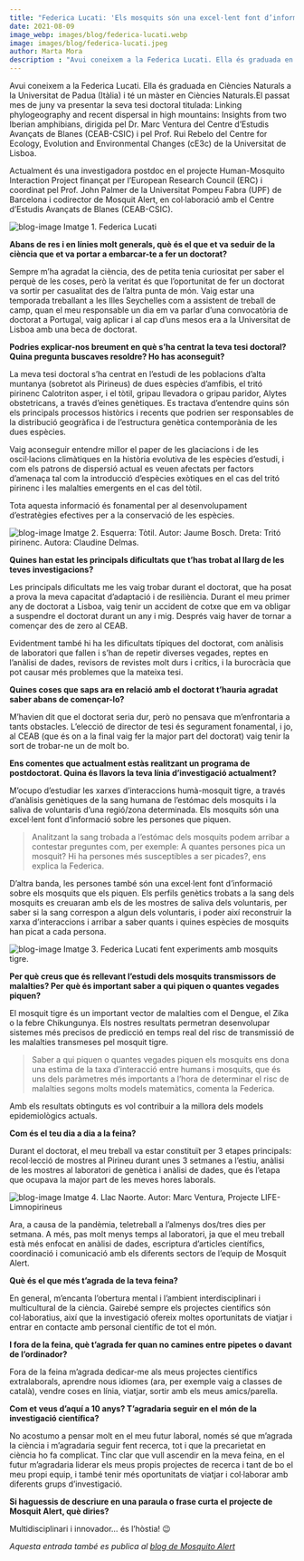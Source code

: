 ```yaml
---
title: "Federica Lucati: 'Els mosquits són una excel·lent font d’informació sobre les persones que piquen'"
date: 2021-08-09
image_webp: images/blog/federica-lucati.webp
image: images/blog/federica-lucati.jpeg
author: Marta Mora
description : "Avui coneixem a la Federica Lucati. Ella és graduada en Ciències Naturals a la Universitat de Padua (Itàlia) i té un màster en Ciències Naturals.El passat mes de juny va presentar la seva tesi doctoral titulada: Linking phylogeography and recent dispersal in high mountains: Insights from two Iberian amphibians, dirigida pel Dr. Marc Ventura del Centre d’Estudis Avançats de Blanes (CEAB-CSIC) i pel Prof. Rui Rebelo del Centre for Ecology, Evolution and Environmental Changes (cE3c) de la Universitat de Lisboa."
---
```


Avui coneixem a la Federica Lucati. Ella és graduada en Ciències Naturals a la Universitat de Padua (Itàlia) i té un màster en Ciències Naturals.El passat mes de juny va presentar la seva tesi doctoral titulada: Linking phylogeography and recent dispersal in high mountains: Insights from two Iberian amphibians, dirigida pel Dr. Marc Ventura del Centre d’Estudis Avançats de Blanes (CEAB-CSIC) i pel Prof. Rui Rebelo del Centre for Ecology, Evolution and Environmental Changes (cE3c) de la Universitat de Lisboa.

Actualment és una investigadora postdoc en el projecte Human-Mosquito Interaction Project finançat per l’European Research Council (ERC) i coordinat pel Prof. John Palmer de la Universitat Pompeu Fabra (UPF) de Barcelona i codirector de Mosquit Alert, en col·laboració amb el Centre d’Estudis Avançats de Blanes (CEAB-CSIC).

![blog-image](/images/blog/federica-lucati.jpeg)
Imatge 1. Federica Lucati

**Abans de res i en línies molt generals, què és el que et va seduir de la ciència que et va portar a embarcar-te a fer un doctorat?**

Sempre m’ha agradat la ciència, des de petita tenia curiositat per saber el perquè de les coses, però la veritat és que l’oportunitat de fer un doctorat va sortir per casualitat des de l’altra punta de món. Vaig estar una temporada treballant a les Illes Seychelles com a assistent de treball de camp, quan el meu responsable un dia em va parlar d’una convocatòria de doctorat a Portugal, vaig aplicar i al cap d’uns mesos era a la Universitat de Lisboa amb una beca de doctorat.

**Podries explicar-nos breument en què s’ha centrat la teva tesi doctoral? Quina pregunta buscaves resoldre? Ho has aconseguit?**

La meva tesi doctoral s’ha centrat en l’estudi de les poblacions d’alta muntanya (sobretot als Pirineus) de dues espècies d’amfibis, el tritó pirinenc Calotriton asper, i el tòtil, gripau llevadora o gripau paridor, Alytes obstetricans, a través d’eines genètiques. Es tractava d’entendre quins són els principals processos històrics i recents que podrien ser responsables de la distribució geogràfica i de l’estructura genètica contemporània de les dues espècies.

Vaig aconseguir entendre millor el paper de les glaciacions i de les oscil·lacions climàtiques en la història evolutiva de les espècies d’estudi, i com els patrons de dispersió actual es veuen afectats per factors d’amenaça tal com la introducció d’espècies exòtiques en el cas del tritó pirinenc i les malalties emergents en el cas del tòtil.

Tota aquesta informació és fonamental per al desenvolupament d’estratègies efectives per a la conservació de les espècies.

![blog-image](/images/blog/federica-amfibis.jpg)
Imatge 2. Esquerra: Tòtil. Autor: Jaume Bosch. Dreta: Tritó pirinenc. Autora: Claudine Delmas.

**Quines han estat les principals dificultats que t’has trobat al llarg de les teves investigacions?**

Les principals dificultats me les vaig trobar durant el doctorat, que ha posat a prova la meva capacitat d’adaptació i de resiliència. Durant el meu primer any de doctorat a Lisboa, vaig tenir un accident de cotxe que em va obligar a suspendre el doctorat durant un any i mig. Després vaig haver de tornar a començar des de zero al CEAB.

Evidentment també hi ha les dificultats típiques del doctorat, com anàlisis de laboratori que fallen i s’han de repetir diverses vegades, reptes en l’anàlisi de dades, revisors de revistes molt durs i crítics, i la burocràcia que pot causar més problemes que la mateixa tesi.

**Quines coses que saps ara en relació amb el doctorat t’hauria agradat saber abans de començar-lo?**

M’havien dit que el doctorat seria dur, però no pensava que m’enfrontaria a tants obstacles. L’elecció de director de tesi és segurament fonamental, i jo, al CEAB (que és on a la final vaig fer la major part del doctorat) vaig tenir la sort de trobar-ne un de molt bo.

**Ens comentes que actualment estàs realitzant un programa de postdoctorat. Quina és llavors la teva línia d’investigació actualment?**

M’ocupo d’estudiar les xarxes d’interaccions humà-mosquit tigre, a través d’anàlisis genètiques de la sang humana de l’estómac dels mosquits i la saliva de voluntaris d’una regió/zona determinada. Els mosquits són una excel·lent font d’informació sobre les persones que piquen.

> Analitzant la sang trobada a l’estómac dels mosquits podem arribar a contestar preguntes com, per exemple: A quantes persones pica un mosquit? Hi ha persones més susceptibles a ser picades?, ens explica la Federica.

D’altra banda, les persones també són una excel·lent font d’informació sobre els mosquits que els piquen. Els perfils genètics trobats a la sang dels mosquits es creuaran amb els de les mostres de saliva dels voluntaris, per saber si la sang correspon a algun dels voluntaris, i poder així reconstruir la xarxa d’interaccions i arribar a saber quants i quines espècies de mosquits han picat a cada persona.

![blog-image](/images/blog/federica-mosquitos.jpg)
Imatge 3. Federica Lucati fent experiments amb mosquits tigre.

**Per què creus que és rellevant l’estudi dels mosquits transmissors de malalties? Per què és important saber a qui piquen o quantes vegades piquen?**

El mosquit tigre és un important vector de malalties com el Dengue, el Zika o la febre Chikungunya. Els nostres resultats permetran desenvolupar sistemes més precisos de predicció en temps real del risc de transmissió de les malalties transmeses pel mosquit tigre.

> Saber a qui piquen o quantes vegades piquen els mosquits ens dona una estima de la taxa d’interacció entre humans i mosquits, que és uns dels paràmetres més importants a l’hora de determinar el risc de malalties segons molts models matemàtics, comenta la Federica.

Amb els resultats obtinguts es vol contribuir a la millora dels models epidemiològics actuals.

**Com és el teu dia a dia a la feina?**

Durant el doctorat, el meu treball va estar constituït per 3 etapes principals: recol·lecció de mostres al Pirineu durant unes 3 setmanes a l’estiu, anàlisi de les mostres al laboratori de genètica i anàlisi de dades, que és l’etapa que ocupava la major part de les meves hores laborals.

![blog-image](/images/blog/Estany-Naorte.jpg)
Imatge 4. Llac Naorte. Autor: Marc Ventura, Projecte LIFE-Limnopirineus

Ara, a causa de la pandèmia, teletreball a l’almenys dos/tres dies per setmana. A més, pas molt menys temps al laboratori, ja que el meu treball està més enfocat en anàlisi de dades, escriptura d’articles científics, coordinació i comunicació amb els diferents sectors de l’equip de Mosquit Alert.

**Què és el que més t’agrada de la teva feina?**

En general, m’encanta l’obertura mental i l’ambient interdisciplinari i multicultural de la ciència. Gairebé sempre els projectes científics són col·laboratius, així que la investigació ofereix moltes oportunitats de viatjar i entrar en contacte amb personal científic de tot el món.

**I fora de la feina, què t’agrada fer quan no camines entre pipetes o davant de l’ordinador?**

Fora de la feina m’agrada dedicar-me als meus projectes científics extralaborals, aprendre nous idiomes (ara, per exemple vaig a classes de català), vendre coses en línia, viatjar, sortir amb els meus amics/parella.

**Com et veus d’aquí a 10 anys? T’agradaria seguir en el món de la investigació científica?**

No acostumo a pensar molt en el meu futur laboral, només sé que m’agrada la ciència i m’agradaria seguir fent recerca, tot i que la precarietat en ciència ho fa complicat. Tinc clar que vull ascendir en la meva feina, en el futur m’agradaria liderar els meus propis projectes de recerca i tant de bo el meu propi equip, i també tenir més oportunitats de viatjar i col·laborar amb diferents grups d’investigació.

**Si haguessis de descriure en una paraula o frase curta el projecte de Mosquit Alert, què diries?**

Multidisciplinari i innovador… és l’hòstia! 😉


*Aquesta entrada també es publica al [blog de Mosquito Alert](http://www.mosquitoalert.com/ca/els-mosquits-son-una-excel·lent-font-dinformacio-sobre-les-persones-que-piquen-ens-explica-la-federica-lucati/)*

